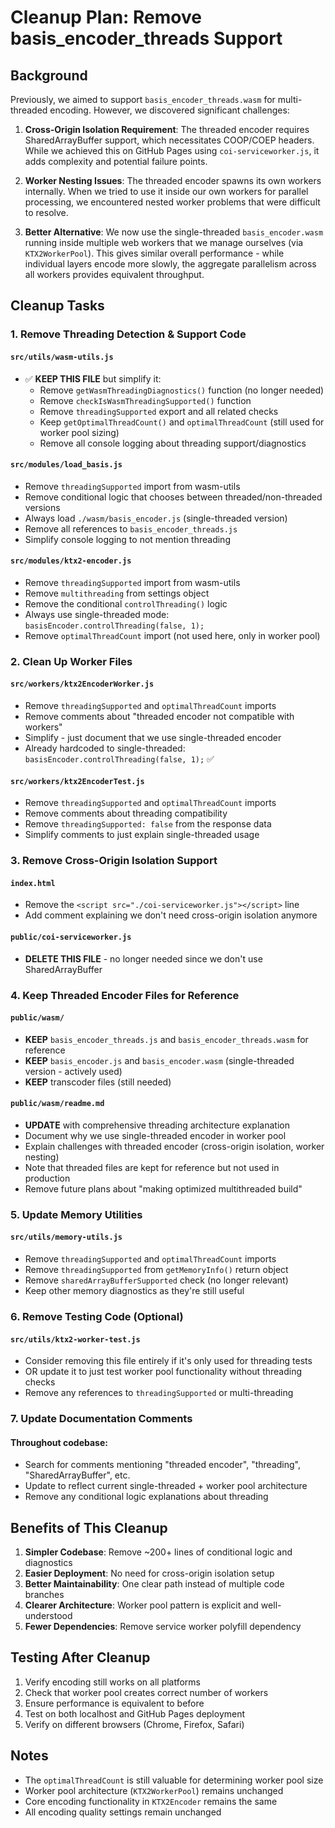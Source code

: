 # Cleanup Plan: Remove basis_encoder_threads Support

## Background
Previously, we aimed to support `basis_encoder_threads.wasm` for multi-threaded encoding. However, we discovered significant challenges:

1. **Cross-Origin Isolation Requirement**: The threaded encoder requires SharedArrayBuffer support, which necessitates COOP/COEP headers. While we achieved this on GitHub Pages using `coi-serviceworker.js`, it adds complexity and potential failure points.

2. **Worker Nesting Issues**: The threaded encoder spawns its own workers internally. When we tried to use it inside our own workers for parallel processing, we encountered nested worker problems that were difficult to resolve.

3. **Better Alternative**: We now use the single-threaded `basis_encoder.wasm` running inside multiple web workers that we manage ourselves (via `KTX2WorkerPool`). This gives similar overall performance - while individual layers encode more slowly, the aggregate parallelism across all workers provides equivalent throughput.

## Cleanup Tasks

### 1. Remove Threading Detection & Support Code

#### `src/utils/wasm-utils.js`
- ✅ **KEEP THIS FILE** but simplify it:
  - Remove `getWasmThreadingDiagnostics()` function (no longer needed)
  - Remove `checkIsWasmThreadingSupported()` function
  - Remove `threadingSupported` export and all related checks
  - Keep `getOptimalThreadCount()` and `optimalThreadCount` (still used for worker pool sizing)
  - Remove all console logging about threading support/diagnostics

#### `src/modules/load_basis.js`
- Remove `threadingSupported` import from wasm-utils
- Remove conditional logic that chooses between threaded/non-threaded versions
- Always load `./wasm/basis_encoder.js` (single-threaded version)
- Remove all references to `basis_encoder_threads.js`
- Simplify console logging to not mention threading

#### `src/modules/ktx2-encoder.js`
- Remove `threadingSupported` import from wasm-utils
- Remove `multithreading` from settings object
- Remove the conditional `controlThreading()` logic
- Always use single-threaded mode: `basisEncoder.controlThreading(false, 1);`
- Remove `optimalThreadCount` import (not used here, only in worker pool)

### 2. Clean Up Worker Files

#### `src/workers/ktx2EncoderWorker.js`
- Remove `threadingSupported` and `optimalThreadCount` imports
- Remove comments about "threaded encoder not compatible with workers"
- Simplify - just document that we use single-threaded encoder
- Already hardcoded to single-threaded: `basisEncoder.controlThreading(false, 1);` ✅

#### `src/workers/ktx2EncoderTest.js`
- Remove `threadingSupported` and `optimalThreadCount` imports  
- Remove comments about threading compatibility
- Remove `threadingSupported: false` from the response data
- Simplify comments to just explain single-threaded usage

### 3. Remove Cross-Origin Isolation Support

#### `index.html`
- Remove the `<script src="./coi-serviceworker.js"></script>` line
- Add comment explaining we don't need cross-origin isolation anymore

#### `public/coi-serviceworker.js`
- **DELETE THIS FILE** - no longer needed since we don't use SharedArrayBuffer

### 4. Keep Threaded Encoder Files for Reference

#### `public/wasm/`
- **KEEP** `basis_encoder_threads.js` and `basis_encoder_threads.wasm` for reference
- **KEEP** `basis_encoder.js` and `basis_encoder.wasm` (single-threaded version - actively used)
- **KEEP** transcoder files (still needed)

#### `public/wasm/readme.md`
- **UPDATE** with comprehensive threading architecture explanation
- Document why we use single-threaded encoder in worker pool
- Explain challenges with threaded encoder (cross-origin isolation, worker nesting)
- Note that threaded files are kept for reference but not used in production
- Remove future plans about "making optimized multithreaded build"

### 5. Update Memory Utilities

#### `src/utils/memory-utils.js`
- Remove `threadingSupported` and `optimalThreadCount` imports
- Remove `threadingSupported` from `getMemoryInfo()` return object
- Remove `sharedArrayBufferSupported` check (no longer relevant)
- Keep other memory diagnostics as they're still useful

### 6. Remove Testing Code (Optional)

#### `src/utils/ktx2-worker-test.js`
- Consider removing this file entirely if it's only used for threading tests
- OR update it to just test worker pool functionality without threading checks
- Remove any references to `threadingSupported` or multi-threading

### 7. Update Documentation Comments

#### Throughout codebase:
- Search for comments mentioning "threaded encoder", "threading", "SharedArrayBuffer", etc.
- Update to reflect current single-threaded + worker pool architecture
- Remove any conditional logic explanations about threading

## Benefits of This Cleanup

1. **Simpler Codebase**: Remove ~200+ lines of conditional logic and diagnostics
2. **Easier Deployment**: No need for cross-origin isolation setup
3. **Better Maintainability**: One clear path instead of multiple code branches
4. **Clearer Architecture**: Worker pool pattern is explicit and well-understood
5. **Fewer Dependencies**: Remove service worker polyfill dependency

## Testing After Cleanup

1. Verify encoding still works on all platforms
2. Check that worker pool creates correct number of workers
3. Ensure performance is equivalent to before
4. Test on both localhost and GitHub Pages deployment
5. Verify on different browsers (Chrome, Firefox, Safari)

## Notes

- The `optimalThreadCount` is still valuable for determining worker pool size
- Worker pool architecture (`KTX2WorkerPool`) remains unchanged
- Core encoding functionality in `KTX2Encoder` remains the same
- All encoding quality settings remain unchanged
